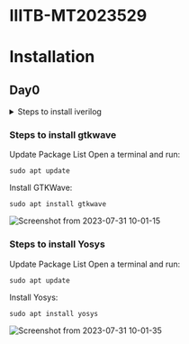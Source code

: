 # IIITB-MT2023529
# Installation
## Day0
<details> <summary>Steps to install iverilog
</summary> 
  Update Package List:
Open a terminal and run:

```
sudo apt update
sudo apt install iverilog
```
I have installed iverilog
<img width src= (https://github.com/IIITB-ARUL/IIITB-MT2023529/assets/140998631/bfc534af-8c6a-4328-8ee5-d95997227749)


</details>


### Steps to install gtkwave

Update Package List
Open a terminal and run:
```
sudo apt update
```
Install GTKWave:
```
sudo apt install gtkwave
```
![Screenshot from 2023-07-31 10-01-15](https://github.com/IIITB-ARUL/IIITB-MT2023529/assets/140998631/fe9ee1da-ece4-4e21-aca2-e2fa6001356b)

### Steps to install Yosys

Update Package List
Open a terminal and run:
```
sudo apt update
```
Install Yosys:
```
sudo apt install yosys
```
![Screenshot from 2023-07-31 10-01-35](https://github.com/IIITB-ARUL/IIITB-MT2023529/assets/140998631/9d294e21-a6ac-4a47-aeff-8e5f020c7585)
